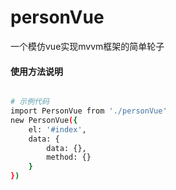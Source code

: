 # personVue
一个模仿vue实现mvvm框架的简单轮子

#### 使用方法说明

``` bash

# 示例代码
import PersonVue from './personVue'
new PersonVue({
    el: '#index',
    data: {
        data: {},
        method: {}
    }
})
